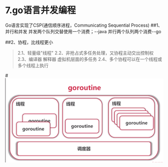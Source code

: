 # 7.go语言并发编程
Go语言实现了CSP(通信顺序进程，Communicating Sequential Process)
##1、并行和并发
     并发两个队列交替使用一个消费；--java
     并行两个队列两个消费--go
     
##2、协程，比线程更小
>2.1、轻量级"线程"
>2.2、非抢占式多任务处理，又协程主动交出控制权
>2.3、编译器 解释器 虚拟机层面的多任务
>2.4、多个协程可以在一个线程或多个线程上执行

#![goroutine](/assets/goroutine.png)